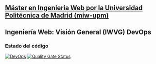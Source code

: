 ## [Máster en Ingeniería Web por la Universidad Politécnica de Madrid (miw-upm)](http://miw.etsisi.upm.es)
## Ingeniería Web: Visión General (IWVG) DevOps

### Estado del código
[![DevOps](https://github.com/lauraye27/iwvg-devops-ye-yanran/actions/workflows/test-sonar.yml/badge.svg)](https://github.com/lauraye27/iwvg-devops-ye-yanran/actions/workflows/test-sonar.yml)
[![Quality Gate Status](https://sonarcloud.io/api/project_badges/measure?project=iwvg-devops-ye-yanran&metric=alert_status)](https://sonarcloud.io/summary/new_code?id=iwvg-devops-ye-yanran)